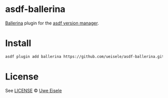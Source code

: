 # asdf-ballerina

[Ballerina](https://ballerina.io/) plugin for the [asdf version manager](https://asdf-vm.com).

# Install

```bash
asdf plugin add ballerina https://github.com/ueisele/asdf-ballerina.git
```

# License

See [LICENSE](LICENSE) © [Uwe Eisele](https://github.com/ueisele/)